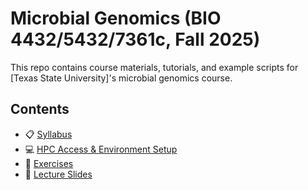 # Microbial Genomics (BIO 4432/5432/7361c, Fall 2025)

This repo contains course materials, tutorials, and example scripts for [Texas State University]'s microbial genomics course.

## Contents
- 📋 [Syllabus](syllabus.md)
- 💻 [HPC Access & Environment Setup](hpc_guide.md)
- 📓 [Exercises](exercises/)
- 📜 [Lecture Slides](lectures/)
